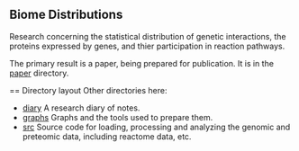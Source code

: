 
Biome Distributions
-------------------
Research concerning the statistical distribution of genetic
interactions, the proteins expressed by genes, and thier
participation in reaction pathways.

The primary result is a paper, being prepared for publication.
It is in the [paper](./paper) directory.

== Directory layout
Other directories here:

* [diary](./diary) A research diary of notes.
* [graphs](./graphs) Graphs and the tools used to prepare them.
* [src](./src) Source code for loading, processing and analyzing
  the genomic and preteomic data, including reactome data, etc.
